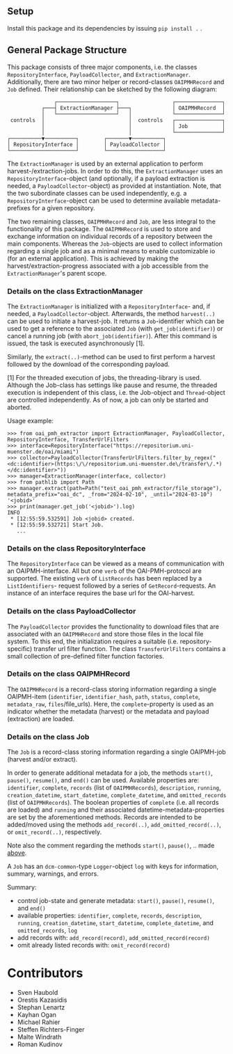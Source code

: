 ## Setup

Install this package and its dependencies by issuing `pip install .` .

## General Package Structure

This package consists of three major components, i.e. the classes
`RepositoryInterface`, `PayloadCollector`, and `ExtractionManager`.
Additionally, there are two minor helper or record-classes `OAIPMHRecord`
and `Job` defined. Their relationship can be sketched by the following
diagram:
```
               ┌───────────────────┐                 ┌───────────────┐
           ┌───┤ ExtractionManager ├───┐             │ OAIPMHRecord  │
           │   └───────────────────┘   │             └───────────────┘
 controls  │                           │  controls   ┌───────────────┐
           │                           │             │ Job           │
           │                           │             └───────────────┘
┌──────────▼──────────┐        ┌───────▼──────────┐
│ RepositoryInterface │        │ PayloadCollector │
└─────────────────────┘        └──────────────────┘
```

The `ExtractionManager` is used by an external application to perform
harvest-/extraction-jobs. In order to do this, the `ExtractionManager` uses
an `RepositoryInterface`-object (and optionally, if a payload extraction is
needed, a `PayloadCollector`-object) as provided at instantiation. Note, that
the two subordinate classes can be used independently, e.g. a
`RepositoryInterface`-object can be used to determine available metadata-prefixes
for a given repository.

The two remaining classes, `OAIPMHRecord` and `Job`, are less integral to the
functionality of this package. The `OAIPMHRecord` is used to store and exchange
information on individual records of a repository between the main components.
Whereas the `Job`-objects are used to collect information regarding a single job
and as a minimal means to enable customizable io (for an external application).
This is achieved by making the harvest/extraction-progress associated with a
job accessible from the `ExtractionManager`'s parent scope.

### Details on the class ExtractionManager
The `ExtractionManager` is initialized with a `RepositoryInterface`- and,
if needed, a `PayloadCollector`-object. Afterwards, the method `harvest(..)` can
be used to initiate a harvest-job. It returns a `Job`-identifier which can be
used to get a reference to the associated `Job` (with `get_job(identifier)`)
or cancel a running job (with `abort_job(identifier)`). After this command is
issued, the task is executed asynchronously [1].

Similarly, the `extract(..)`-method can be used to first perform a harvest
followed by the download of the corresponding payload.

[1] For the threaded execution of jobs, the threading-library is used.
  Although the Job-class has settings like pause and resume, the threaded
  execution is independent of this class, i.e. the Job-object and
  `Thread`-object are controlled independently. As of now, a job can only be
  started and aborted.

Usage example:
```
>>> from oai_pmh_extractor import ExtractionManager, PayloadCollector, RepositoryInterface, TransferUrlFilters
>>> interface=RepositoryInterface("https://repositorium.uni-muenster.de/oai/miami")
>>> collector=PayloadCollector(TransferUrlFilters.filter_by_regex("<dc:identifier>(https:\/\/repositorium.uni-muenster.de\/transfer\/.*)</dc:identifier>"))
>>> manager=ExtractionManager(interface, collector)
>>> from pathlib import Path
>>> manager.extract(path=Path("test_oai_pmh_extractor/file_storage"), metadata_prefix="oai_dc", _from="2024-02-10", _until="2024-03-10")
'<jobid>'
>>> print(manager.get_job('<jobid>').log)
INFO
 * [12:55:59.532591] Job <jobid> created.
 * [12:55:59.532721] Start Job.
   ...
```

### Details on the class RepositoryInterface
The `RepositoryInterface` can be viewed as a means of communication with an
OAIPMH-interface. All but one `verb` of the OAI-PMH-protocol are supported.
The existing `verb` of `ListRecords` has been replaced by a `ListIdentifiers`-
request followed by a series of `GetRecord`-requests. An instance of an interface
requires the base url for the OAI-harvest.

### Details on the class PayloadCollector
The `PayloadCollector` provides the functionality to download files that are
associated with an `OAIPMHRecord` and store those files in the local file
system. To this end, the initialization requires a suitable (i.e. repository-
specific) transfer url filter function. The class `TransferUrlFilters` contains a
small collection of pre-defined filter function factories.

### Details on the class OAIPMHRecord
The `OAIPMHRecord` is a record-class storing information regarding a single
OAIPMH-item (`identifier`, `identifier_hash`, `path`, `status`, `complete`,
`metadata_raw`, `files`/file_urls). Here, the `complete`-property is used as
an indicator whether the metadata (harvest) or the metadata and payload
(extraction) are loaded.

### Details on the class Job
The `Job` is a record-class storing information regarding a single OAIPMH-job
(harvest and/or extract).

In order to generate additional metadata for a job, the methods `start()`,
`pause()`, `resume()`, and `end()` can be used. Available properties are:
`identifier`, `complete`, `records` (list of `OAIPMHRecords`), `description`,
`running`, `creation_datetime`, `start_datetime`, `complete_datetime`, and
`omitted_records` (list of `OAIPMHRecords`). The boolean properties of
`complete` (i.e. all records are loaded) and `running` and their associated
datetime-metadata-properties are set by the aforementioned methods. Records
are intended to be added/moved using the methods `add_record(..)`,
`add_omitted_record(..)`, or `omit_record(..)`, respectively.

Note also the comment regarding the methods `start()`, `pause()`, .. made
[above](#details-on-the-class-extractionmanager).

A `Job` has an `dcm-common`-type `Logger`-object `log` with keys for
information, summary, warnings, and errors.

Summary:
* control job-state and generate metadata:
    `start()`, `pause()`, `resume()`, and `end()`
* available properties:
    `identifier`, `complete`, `records`, `description`, `running`,
    `creation_datetime`, `start_datetime`, `complete_datetime`, and
    `omitted_records`, `log`
* add records with: `add_record(record)`, `add_omitted_record(record)`
* omit already listed records with: `omit_record(record)`

# Contributors
* Sven Haubold
* Orestis Kazasidis
* Stephan Lenartz
* Kayhan Ogan
* Michael Rahier
* Steffen Richters-Finger
* Malte Windrath
* Roman Kudinov